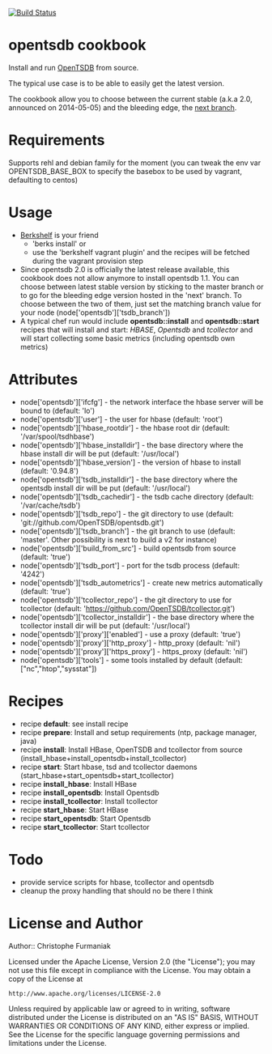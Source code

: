 [![Build Status](https://travis-ci.org/looztra/opentsdb-cookbook.png?branch=master)](https://travis-ci.org/looztra/opentsdb-cookbook)

# opentsdb cookbook

Install and run [OpenTSDB](http://opentsdb.net/ "OpenTSDB") from source.

The typical use case is to be able to easily get the latest version.

The cookbook allow you to choose between the current stable (a.k.a 2.0, announced on 2014-05-05) and the bleeding edge, the [next branch](http://opentsdb.net/docs/build/html/).


# Requirements

Supports rehl and debian family for the moment (you can tweak the env var OPENTSDB_BASE_BOX to specify the basebox to be used by vagrant, defaulting to centos)

# Usage

- [Berkshelf](http://berkshelf.com/) is your friend
    - 'berks install' or
    - use the 'berkshelf vagrant plugin' and the recipes will be fetched during the vagrant provision step
- Since opentsdb 2.0 is officially the latest release available, this cookbook does not allow anymore to install opentsdb 1.1. You can choose between latest stable version by sticking to the master branch or to go for the bleeding edge version hosted in the 'next' branch. To choose between the two of them, just set the matching branch value for your node (node['opentsdb']['tsdb_branch'])
- A typical chef run would include **opentsdb::install** and **opentsdb::start** recipes that will install and start: *HBASE*, *Opentsdb* and *tcollector* and will start collecting some basic metrics (including opentsdb own metrics)

# Attributes

- node['opentsdb']['ifcfg'] - the network interface the hbase server will be bound to (default: 'lo')
- node['opentsdb']['user'] - the user for hbase (default: 'root')
- node['opentsdb']['hbase_rootdir'] - the hbase root dir (default: '/var/spool/tsdhbase')
- node['opentsdb']['hbase_installdir'] - the base directory where the hbase install dir will be put (default: '/usr/local')
- node['opentsdb']['hbase_version'] - the version of hbase to install (default: '0.94.8')
- node['opentsdb']['tsdb_installdir'] - the base directory where the opentsdb install dir will be put (default: '/usr/local')
- node['opentsdb']['tsdb_cachedir'] - the tsdb cache directory (default: '/var/cache/tsdb')
- node['opentsdb']['tsdb_repo'] - the git directory to use (default: 'git://github.com/OpenTSDB/opentsdb.git')
- node['opentsdb']['tsdb_branch'] - the git branch to use (default: 'master'. Other possibility is next to build a v2 for instance)
- node['opentsdb']['build_from_src'] - build opentsdb from source (default: 'true')
- node['opentsdb']['tsdb_port'] - port for the tsdb process (default: '4242')
- node['opentsdb']['tsdb_autometrics'] - create new metrics automatically (default: 'true')
- node['opentsdb']['tcollector_repo'] - the git directory to use for tcollector (default: 'https://github.com/OpenTSDB/tcollector.git')
- node['opentsdb']['tcollector_installdir'] - the base directory where the tcollector install dir will be put (default: '/usr/local')
- node['opentsdb']['proxy']['enabled'] - use a proxy (default: 'true')
- node['opentsdb']['proxy']['http_proxy'] - http_proxy (default: 'nil')
- node['opentsdb']['proxy']['https_proxy'] - https_proxy (default: 'nil')
- node['opentsdb']['tools'] - some tools installed by default (default: ["nc","htop","sysstat"])

# Recipes

- recipe **default**: see install recipe
- recipe **prepare**: Install and setup requirements (ntp, package manager, java)
- recipe **install**: Install HBase, OpenTSDB and tcollector from source (install_hbase+install_opentsdb+install_tcollector)
- recipe **start**: Start hbase, tsd and tcollector daemons (start_hbase+start_opentsdb+start_tcollector)
- recipe **install_hbase**: Install HBase
- recipe **install_opentsdb**: Install Opentsdb
- recipe **install_tcollector**: Install tcollector
- recipe **start_hbase**: Start HBase
- recipe **start_opentsdb**: Start Opentsdb
- recipe **start_tcollector**: Start tcollector

# Todo

- provide service scripts for hbase, tcollector and opentsdb
- cleanup the proxy handling that should no be there I think

# License and Author

Author:: Christophe Furmaniak

Licensed under the Apache License, Version 2.0 (the "License");
you may not use this file except in compliance with the License.
You may obtain a copy of the License at

    http://www.apache.org/licenses/LICENSE-2.0

Unless required by applicable law or agreed to in writing, software
distributed under the License is distributed on an "AS IS" BASIS,
WITHOUT WARRANTIES OR CONDITIONS OF ANY KIND, either express or implied.
See the License for the specific language governing permissions and
limitations under the License.
